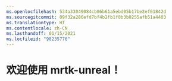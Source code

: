 ```yaml
---
ms.openlocfilehash: 534a33049084cb06b61a5ebd05b17be2ef61842d
ms.sourcegitcommit: 09f32a286efd7bf4b2fb1f8b3b0255afb51a4403
ms.translationtype: HT
ms.contentlocale: zh-CN
ms.lasthandoff: 01/15/2021
ms.locfileid: "98235776"
---
```

# <a name="welcome-to-mrtk-unreal"></a>欢迎使用 mrtk-unreal！